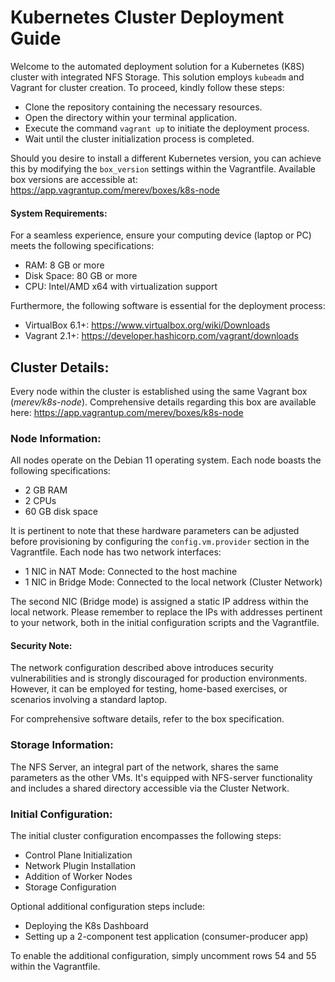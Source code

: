 # Kubernetes Cluster Deployment Guide

Welcome to the automated deployment solution for a Kubernetes (K8S) cluster with integrated NFS Storage. This solution employs `kubeadm` and Vagrant for cluster creation. To proceed, kindly follow these steps:

 - Clone the repository containing the necessary resources.
 - Open the directory within your terminal application.
 - Execute the command `vagrant up` to initiate the deployment process.
 - Wait until the cluster initialization process is completed.

Should you desire to install a different Kubernetes version, you can achieve this by modifying the `box_version` settings within the Vagrantfile. Available box versions are accessible at: https://app.vagrantup.com/merev/boxes/k8s-node

#### System Requirements:

For a seamless experience, ensure your computing device (laptop or PC) meets the following specifications:

 - RAM: 8 GB or more
 - Disk Space: 80 GB or more
 - CPU: Intel/AMD x64 with virtualization support

Furthermore, the following software is essential for the deployment process:

 - VirtualBox 6.1+: https://www.virtualbox.org/wiki/Downloads
 - Vagrant 2.1+: https://developer.hashicorp.com/vagrant/downloads

## Cluster Details:

Every node within the cluster is established using the same Vagrant box (*merev/k8s-node*). Comprehensive details regarding this box are available here: https://app.vagrantup.com/merev/boxes/k8s-node

### Node Information:

All nodes operate on the Debian 11 operating system. Each node boasts the following specifications:

 - 2 GB RAM
 - 2 CPUs
 - 60 GB disk space

It is pertinent to note that these hardware parameters can be adjusted before provisioning by configuring the `config.vm.provider` section in the Vagrantfile. Each node has two network interfaces:

 - 1 NIC in NAT Mode: Connected to the host machine
 - 1 NIC in Bridge Mode: Connected to the local network (Cluster Network)

The second NIC (Bridge mode) is assigned a static IP address within the local network. Please remember to replace the IPs with addresses pertinent to your network, both in the initial configuration scripts and the Vagrantfile.

#### Security Note:

The network configuration described above introduces security vulnerabilities and is strongly discouraged for production environments. However, it can be employed for testing, home-based exercises, or scenarios involving a standard laptop.

For comprehensive software details, refer to the box specification.

### Storage Information:

The NFS Server, an integral part of the network, shares the same parameters as the other VMs. It's equipped with NFS-server functionality and includes a shared directory accessible via the Cluster Network.

### Initial Configuration:

The initial cluster configuration encompasses the following steps:

 - Control Plane Initialization
 - Network Plugin Installation
 - Addition of Worker Nodes
 - Storage Configuration

Optional additional configuration steps include:

 - Deploying the K8s Dashboard
 - Setting up a 2-component test application (consumer-producer app)

To enable the additional configuration, simply uncomment rows 54 and 55 within the Vagrantfile.